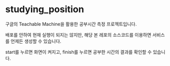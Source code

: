 # studying_position

구글의 Teachable Machine을 활용한 공부시간 측정 프로젝트입니다.

배포를 안하여 현재 실행이 되지는 않지만, 해당 본 레포의 소스코드를 이용하면 서비스를 언제든 생성할 수 있습니다.

start를 누르면 화면이 켜지고, finish를 누르면 공부한 시간의 결과를 확인할 수 있습니다.
